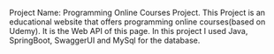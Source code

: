 Project Name: Programming Online Courses Project. 
This Project is an educational website that offers programming online courses(based on Udemy). 
It is the Web API of this page. In this project I used Java, SpringBoot, SwaggerUI and MySql for the database.
